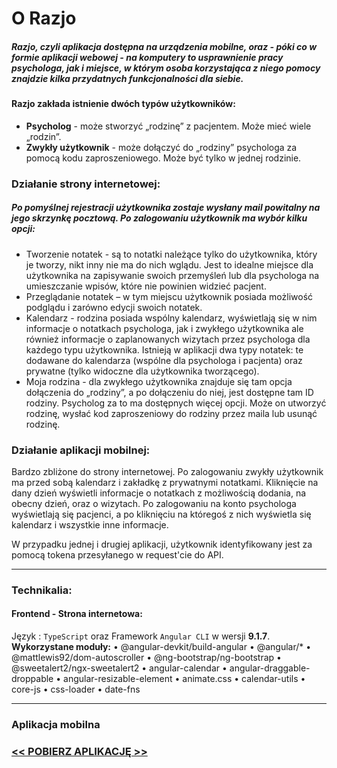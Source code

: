 # O Razjo

##### Razjo, czyli aplikacja dostępna na urządzenia mobilne, oraz - póki co w formie aplikacji webowej - na komputery to usprawnienie pracy psychologa, jak i miejsce, w którym osoba korzystająca z niego pomocy znajdzie kilka przydatnych funkcjonalności dla siebie.

#### Razjo zakłada istnienie dwóch typów użytkowników:
* **Psycholog** - może stworzyć „rodzinę” z pacjentem. Może mieć wiele „rodzin”.
* **Zwykły użytkownik** - może dołączyć do „rodziny” psychologa za pomocą kodu zaproszeniowego. Może być tylko w jednej rodzinie.

### Działanie strony internetowej:
##### Po pomyślnej rejestracji użytkownika zostaje wysłany mail powitalny na jego skrzynkę pocztową. Po  zalogowaniu użytkownik ma wybór kilku opcji:
- Tworzenie notatek - są to notatki należące tylko do użytkownika, który je tworzy, nikt inny nie ma do nich wglądu. Jest to idealne miejsce dla użytkownika na zapisywanie swoich przemyśleń lub dla psychologa na umieszczanie wpisów, które nie powinien widzieć pacjent.
- Przeglądanie notatek – w tym miejscu użytkownik posiada możliwość podglądu i zarówno edycji swoich notatek. 
- Kalendarz - rodzina posiada wspólny kalendarz, wyświetlają się w nim informacje o notatkach psychologa, jak i zwykłego użytkownika ale również informacje o zaplanowanych wizytach przez psychologa dla każdego typu użytkownika. Istnieją w aplikacji dwa typy notatek: te dodawane do kalendarza (wspólne dla psychologa i pacjenta) oraz prywatne (tylko widoczne dla użytkownika tworzącego).
- Moja rodzina - dla zwykłego użytkownika znajduje się tam opcja dołączenia do „rodziny”, a po dołączeniu do niej, jest dostępne tam ID rodziny. Psycholog za to ma dostępnych więcej opcji. Może on utworzyć rodzinę, wysłać kod zaproszeniowy do rodziny przez maila lub usunąć rodzinę.

### Działanie aplikacji mobilnej:
Bardzo zbliżone do strony internetowej. 
Po zalogowaniu zwykły użytkownik ma przed sobą kalendarz i zakładkę z prywatnymi notatkami. Kliknięcie na dany dzień wyświetli informacje o notatkach z możliwością dodania, na obecny dzień, oraz o wizytach.
Po zalogowaniu na konto psychologa wyświetlają się pacjenci, a po kliknięciu na któregoś z nich wyświetla się kalendarz i wszystkie inne informacje.

W przypadku jednej i drugiej aplikacji, użytkownik identyfikowany jest za pomocą tokena przesyłanego w request'cie do API.

------------

### Technikalia:
#### Frontend - Strona internetowa:
Język : `TypeScript` oraz Framework `Angular CLI` w wersji **9.1.7**.
**Wykorzystane moduły:**
•	@angular-devkit/build-angular
•	@angular/*
•	@mattlewis92/dom-autoscroller
•	@ng-bootstrap/ng-bootstrap
•	@sweetalert2/ngx-sweetalert2
•	angular-calendar
•	angular-draggable-droppable
•	angular-resizable-element
•	animate.css
•	calendar-utils
•	core-js
•	css-loader
•	date-fns

------------

### Aplikacja mobilna 
### **[<< POBIERZ APLIKACJĘ >>](https://www.dropbox.com/s/23rw85sp8ryv8il/Razjo.apk?dl=1 "<< POBIERZ APLIKACJĘ >>")**
